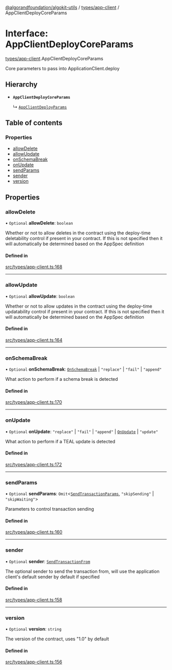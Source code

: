 [@algorandfoundation/algokit-utils](../README.md) / [types/app-client](../modules/types_app_client.md) / AppClientDeployCoreParams

# Interface: AppClientDeployCoreParams

[types/app-client](../modules/types_app_client.md).AppClientDeployCoreParams

Core parameters to pass into ApplicationClient.deploy

## Hierarchy

- **`AppClientDeployCoreParams`**

  ↳ [`AppClientDeployParams`](types_app_client.AppClientDeployParams.md)

## Table of contents

### Properties

- [allowDelete](types_app_client.AppClientDeployCoreParams.md#allowdelete)
- [allowUpdate](types_app_client.AppClientDeployCoreParams.md#allowupdate)
- [onSchemaBreak](types_app_client.AppClientDeployCoreParams.md#onschemabreak)
- [onUpdate](types_app_client.AppClientDeployCoreParams.md#onupdate)
- [sendParams](types_app_client.AppClientDeployCoreParams.md#sendparams)
- [sender](types_app_client.AppClientDeployCoreParams.md#sender)
- [version](types_app_client.AppClientDeployCoreParams.md#version)

## Properties

### allowDelete

• `Optional` **allowDelete**: `boolean`

Whether or not to allow deletes in the contract using the deploy-time deletability control if present in your contract.
If this is not specified then it will automatically be determined based on the AppSpec definition

#### Defined in

[src/types/app-client.ts:168](https://github.com/algorandfoundation/algokit-utils-ts/blob/main/src/types/app-client.ts#L168)

___

### allowUpdate

• `Optional` **allowUpdate**: `boolean`

Whether or not to allow updates in the contract using the deploy-time updatability control if present in your contract.
If this is not specified then it will automatically be determined based on the AppSpec definition

#### Defined in

[src/types/app-client.ts:164](https://github.com/algorandfoundation/algokit-utils-ts/blob/main/src/types/app-client.ts#L164)

___

### onSchemaBreak

• `Optional` **onSchemaBreak**: [`OnSchemaBreak`](../enums/types_app.OnSchemaBreak.md) \| ``"replace"`` \| ``"fail"`` \| ``"append"``

What action to perform if a schema break is detected

#### Defined in

[src/types/app-client.ts:170](https://github.com/algorandfoundation/algokit-utils-ts/blob/main/src/types/app-client.ts#L170)

___

### onUpdate

• `Optional` **onUpdate**: ``"replace"`` \| ``"fail"`` \| ``"append"`` \| [`OnUpdate`](../enums/types_app.OnUpdate.md) \| ``"update"``

What action to perform if a TEAL update is detected

#### Defined in

[src/types/app-client.ts:172](https://github.com/algorandfoundation/algokit-utils-ts/blob/main/src/types/app-client.ts#L172)

___

### sendParams

• `Optional` **sendParams**: `Omit`\<[`SendTransactionParams`](types_transaction.SendTransactionParams.md), ``"skipSending"`` \| ``"skipWaiting"``\>

Parameters to control transaction sending

#### Defined in

[src/types/app-client.ts:160](https://github.com/algorandfoundation/algokit-utils-ts/blob/main/src/types/app-client.ts#L160)

___

### sender

• `Optional` **sender**: [`SendTransactionFrom`](../modules/types_transaction.md#sendtransactionfrom)

The optional sender to send the transaction from, will use the application client's default sender by default if specified

#### Defined in

[src/types/app-client.ts:158](https://github.com/algorandfoundation/algokit-utils-ts/blob/main/src/types/app-client.ts#L158)

___

### version

• `Optional` **version**: `string`

The version of the contract, uses "1.0" by default

#### Defined in

[src/types/app-client.ts:156](https://github.com/algorandfoundation/algokit-utils-ts/blob/main/src/types/app-client.ts#L156)
